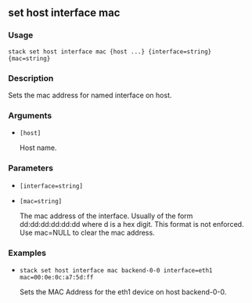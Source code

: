 ## set host interface mac

### Usage

`stack set host interface mac {host ...} {interface=string} {mac=string}`

### Description


Sets the mac address for named interface on host.



### Arguments

* `[host]`

   Host name.


### Parameters
* `[interface=string]`
* `[mac=string]`

   The mac address of the interface. Usually of the form dd:dd:dd:dd:dd:dd
	where d is a hex digit. This format is not enforced. Use mac=NULL to
	clear the mac address.

### Examples

* `stack set host interface mac backend-0-0 interface=eth1 mac=00:0e:0c:a7:5d:ff`

   Sets the MAC Address for the eth1 device on host backend-0-0.



